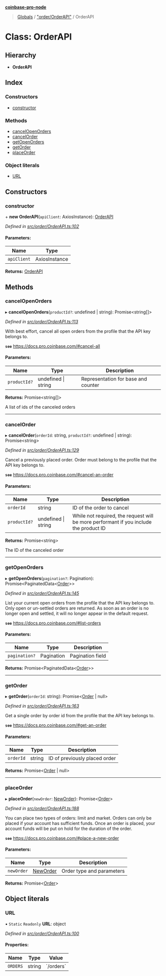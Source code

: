 **[coinbase-pro-node](../README.md)**

> [Globals](../globals.md) / ["order/OrderAPI"](../modules/_order_orderapi_.md) / OrderAPI

# Class: OrderAPI

## Hierarchy

- **OrderAPI**

## Index

### Constructors

- [constructor](_order_orderapi_.orderapi.md#constructor)

### Methods

- [cancelOpenOrders](_order_orderapi_.orderapi.md#cancelopenorders)
- [cancelOrder](_order_orderapi_.orderapi.md#cancelorder)
- [getOpenOrders](_order_orderapi_.orderapi.md#getopenorders)
- [getOrder](_order_orderapi_.orderapi.md#getorder)
- [placeOrder](_order_orderapi_.orderapi.md#placeorder)

### Object literals

- [URL](_order_orderapi_.orderapi.md#url)

## Constructors

### constructor

\+ **new OrderAPI**(`apiClient`: AxiosInstance): [OrderAPI](_order_orderapi_.orderapi.md)

_Defined in [src/order/OrderAPI.ts:102](https://github.com/bennycode/coinbase-pro-node/blob/cb84fec/src/order/OrderAPI.ts#L102)_

#### Parameters:

| Name        | Type          |
| ----------- | ------------- |
| `apiClient` | AxiosInstance |

**Returns:** [OrderAPI](_order_orderapi_.orderapi.md)

## Methods

### cancelOpenOrders

▸ **cancelOpenOrders**(`productId?`: undefined \| string): Promise\<string[]>

_Defined in [src/order/OrderAPI.ts:113](https://github.com/bennycode/coinbase-pro-node/blob/cb84fec/src/order/OrderAPI.ts#L113)_

With best effort, cancel all open orders from the profile that the API key belongs to.

**`see`** https://docs.pro.coinbase.com/#cancel-all

#### Parameters:

| Name         | Type                | Description                         |
| ------------ | ------------------- | ----------------------------------- |
| `productId?` | undefined \| string | Representation for base and counter |

**Returns:** Promise\<string[]>

A list of ids of the canceled orders

---

### cancelOrder

▸ **cancelOrder**(`orderId`: string, `productId?`: undefined \| string): Promise\<string>

_Defined in [src/order/OrderAPI.ts:129](https://github.com/bennycode/coinbase-pro-node/blob/cb84fec/src/order/OrderAPI.ts#L129)_

Cancel a previously placed order. Order must belong to the profile that the API key belongs to.

**`see`** https://docs.pro.coinbase.com/#cancel-an-order

#### Parameters:

| Name | Type | Description |
| --- | --- | --- |
| `orderId` | string | ID of the order to cancel |
| `productId?` | undefined \| string | While not required, the request will be more performant if you include the product ID |

**Returns:** Promise\<string>

The ID of the canceled order

---

### getOpenOrders

▸ **getOpenOrders**(`pagination?`: Pagination): Promise\<PaginatedData\<[Order](../modules/_order_orderapi_.md#order)>>

_Defined in [src/order/OrderAPI.ts:145](https://github.com/bennycode/coinbase-pro-node/blob/cb84fec/src/order/OrderAPI.ts#L145)_

List your current open orders from the profile that the API key belongs to. Only open or un-settled orders are returned. As soon as an order is no longer open and settled, it will no longer appear in the default request.

**`see`** https://docs.pro.coinbase.com/#list-orders

#### Parameters:

| Name          | Type       | Description      |
| ------------- | ---------- | ---------------- |
| `pagination?` | Pagination | Pagination field |

**Returns:** Promise\<PaginatedData\<[Order](../modules/_order_orderapi_.md#order)>>

---

### getOrder

▸ **getOrder**(`orderId`: string): Promise\<[Order](../modules/_order_orderapi_.md#order) \| null>

_Defined in [src/order/OrderAPI.ts:163](https://github.com/bennycode/coinbase-pro-node/blob/cb84fec/src/order/OrderAPI.ts#L163)_

Get a single order by order id from the profile that the API key belongs to.

**`see`** https://docs.pro.coinbase.com/#get-an-order

#### Parameters:

| Name      | Type   | Description                   |
| --------- | ------ | ----------------------------- |
| `orderId` | string | ID of previously placed order |

**Returns:** Promise\<[Order](../modules/_order_orderapi_.md#order) \| null>

---

### placeOrder

▸ **placeOrder**(`newOrder`: [NewOrder](../modules/_order_orderapi_.md#neworder)): Promise\<[Order](../modules/_order_orderapi_.md#order)>

_Defined in [src/order/OrderAPI.ts:188](https://github.com/bennycode/coinbase-pro-node/blob/cb84fec/src/order/OrderAPI.ts#L188)_

You can place two types of orders: limit and market. Orders can only be placed if your account has sufficient funds. Once an order is placed, your account funds will be put on hold for the duration of the order.

**`see`** https://docs.pro.coinbase.com/#place-a-new-order

#### Parameters:

| Name       | Type                                                | Description               |
| ---------- | --------------------------------------------------- | ------------------------- |
| `newOrder` | [NewOrder](../modules/_order_orderapi_.md#neworder) | Order type and parameters |

**Returns:** Promise\<[Order](../modules/_order_orderapi_.md#order)>

## Object literals

### URL

▪ `Static` `Readonly` **URL**: object

_Defined in [src/order/OrderAPI.ts:100](https://github.com/bennycode/coinbase-pro-node/blob/cb84fec/src/order/OrderAPI.ts#L100)_

#### Properties:

| Name     | Type   | Value       |
| -------- | ------ | ----------- |
| `ORDERS` | string | \`/orders\` |
